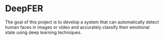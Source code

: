 # DeepFER
The goal of this project is to develop a system that can automatically detect human faces in images or video and accurately classify their emotional state using deep learning techniques.
